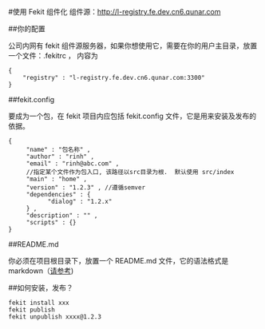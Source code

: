 #使用 Fekit 组件化
组件源：<http://l-registry.fe.dev.cn6.qunar.com>

##你的配置

公司内网有 fekit 组件源服务器，如果你想使用它，需要在你的用户主目录，放置一个文件：.fekitrc ， 内容为

	{
		"registry" : "l-registry.fe.dev.cn6.qunar.com:3300"
	}

##fekit.config

要成为一个包，在 fekit 项目内应包括 fekit.config 文件，它是用来安装及发布的依据。

	{
	     "name" : "包名称" , 
	     "author" : "rinh" , 
	     "email" : "rinh@abc.com" , 
	     //指定某个文件作为包入口, 该路径以src目录为根.  默认使用 src/index  
	     "main" : "home" ,                   
	     "version" : "1.2.3" , //遵循semver
	     "dependencies" : {
	           "dialog" : "1.2.x"    
	     } , 
	     "description" : "" , 
	     "scripts" : {}
	}

##README.md

你必须在项目根目录下，放置一个 README.md 文件，它的语法格式是 markdown（[请参考](http://wowubuntu.com/markdown/ "markdown"))

##如何安装，发布？

	fekit install xxx
	fekit publish 
	fekit unpublish xxxx@1.2.3